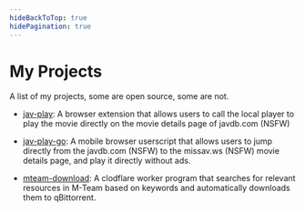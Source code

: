 ```yaml
---
hideBackToTop: true
hidePagination: true
---
```


# My Projects

A list of my projects, some are open source, some are not.

- [jav-play](https://github.com/aizhimou/jav-play): A browser extension that allows users to call the local player to play the movie directly on the movie details page of javdb.com (NSFW)

- [jav-play-go](https://github.com/aizhimou/jav-play-go): A mobile browser userscript that allows users to jump directly from the javdb.com (NSFW) to the missav.ws (NSFW) movie details page, and play it directly without ads.

- [mteam-download](https://github.com/aizhimou/mteam-download): A clodflare worker program that searches for relevant resources in M-Team based on keywords and automatically downloads them to qBittorrent.

